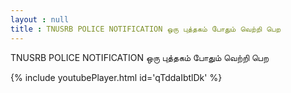```yaml
---
layout : null
title : TNUSRB POLICE NOTIFICATION ஒரு புத்தகம் போதும் வெற்றி பெற
---
```


TNUSRB POLICE NOTIFICATION ஒரு புத்தகம் போதும் வெற்றி பெற



{% include youtubePlayer.html id='qTddaIbtlDk' %}
